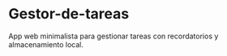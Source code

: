 # Gestor-de-tareas
App web minimalista para gestionar tareas con recordatorios y almacenamiento local.
